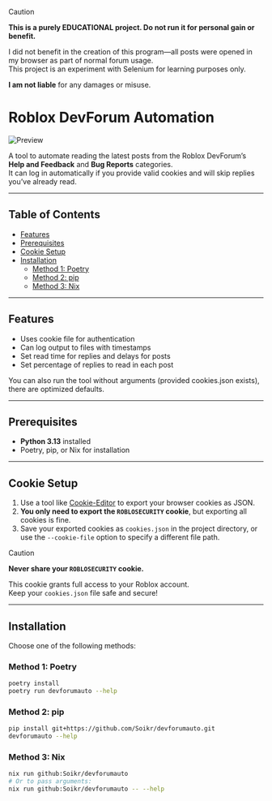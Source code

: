 > [!CAUTION]
> **This is a purely EDUCATIONAL project. Do not run it for personal gain or benefit.**
>
> I did not benefit in the creation of this program—all posts were opened in my browser as part of normal forum usage.  
> This project is an experiment with Selenium for learning purposes only.
>
> **I am not liable** for any damages or misuse.

# Roblox DevForum Automation

![Preview](preview.gif)

A tool to automate reading the latest posts from the Roblox DevForum’s **Help and Feedback** and **Bug Reports** categories.  
It can log in automatically if you provide valid cookies and will skip replies you’ve already read.

---

## Table of Contents

- [Features](#features)
- [Prerequisites](#prerequisites)
- [Cookie Setup](#cookie-setup)
- [Installation](#installation)
  - [Method 1: Poetry](#method-1-poetry)
  - [Method 2: pip](#method-2-pip)
  - [Method 3: Nix](#method-3-nix)

---

## Features

- Uses cookie file for authentication
- Can log output to files with timestamps
- Set read time for replies and delays for posts
- Set percentage of replies to read in each post

You can also run the tool without arguments (provided cookies.json exists), there are optimized defaults.

---

## Prerequisites

- **Python 3.13** installed
- Poetry, pip, or Nix for installation

---

## Cookie Setup

1. Use a tool like [Cookie-Editor](https://cookie-editor.com/) to export your browser cookies as JSON.
2. **You only need to export the `ROBLOSECURITY` cookie**, but exporting all cookies is fine.
3. Save your exported cookies as `cookies.json` in the project directory, or use the `--cookie-file` option to specify a different file path.

> [!CAUTION]
> **Never share your `ROBLOSECURITY` cookie.**
>
> This cookie grants full access to your Roblox account.  
> Keep your `cookies.json` file safe and secure!

---

## Installation

Choose one of the following methods:

### Method 1: Poetry

```bash
poetry install
poetry run devforumauto --help
```

### Method 2: pip

```bash
pip install git+https://github.com/Soikr/devforumauto.git
devforumauto --help
```

### Method 3: Nix

```bash
nix run github:Soikr/devforumauto
# Or to pass arguments:
nix run github:Soikr/devforumauto -- --help
```